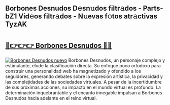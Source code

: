 ## Borbones Desnudos D𝚎sn𝚞dos filtr𝚊dos - Parts-bZ1 Vid𝚎os filtr𝚊dos - N𝚞evas f𝚘tos atr𝚊ctivas TyzAK

# <h2><a href="http://mb9i8kj.tromn.icu/?c=Borbones+Desnudos">🔗👉👉👉 Borbones Desnudos 🔗🔗</a></h2>

[![Borbones Desnudos nuevo](https://i.imgur.com/pEAQMta.gif)](http://mb9i8kj.tromn.icu/?c=Borbones+Desnudos)
Borbones Desnudos, un personaje complejo y estimulante, elude la clasificación directa. Su enfoque poco ortodoxo para construir una personalidad web ha magnetizado y ofendido a los seguidores, generando debates sobre la expresión artística, la privacidad y las complejidades de las sociedades virtuales. A pesar de la incertidumbre de sus próximas acciones, su impacto en el mundo virtual es profundo. La determinación inquebrantable y el encanto innegable impulsan a Borbones Desnudos hacia adelante en el reino virtual.
